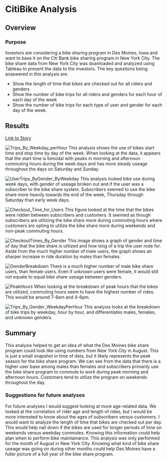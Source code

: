 # CitiBike Analysis

## Overview
### Purpose
Investors are considering a bike sharing program in Des Moines, Iowa and want to base it on the Citi Bank bike sharing program in New York City. The bike share data from New York City was doanloaded and analyzed using Tableau to present the data to the investors. The key questions being anaswered in this analysis are: 

- Show the length of time that bikes are checked out for all riders and genders
- Show the number of bike trips for all riders and genders for each hour of each day of the week
- Show the number of bike trips for each type of user and gender for each day of the week.

## Results

[Link to Story](https://public.tableau.com/profile/olivia.hughes6281#!/vizhome/Module14Deliverable23/Deliverable3)

![Trips_By_Weekday_perHour](https://user-images.githubusercontent.com/64506842/104532928-3bcb5900-55c6-11eb-8d4c-c4b47cd45a1c.PNG)
This analysis shows the use of bikes start time and stop time by day of the week.  When looking at the data, it appears that the start time is bimodal with peaks in morning and afternoon commuting hours during the week days and has more steady useage throughout the days on Saturday and Sunday.

![UserTrips_ByGender_ByWeekday](https://user-images.githubusercontent.com/64506842/104532931-3cfc8600-55c6-11eb-9ab0-ca71d3f76bbc.PNG)
This analysis looked bike use during week days, with gender of useage broken out and if the user was a subscriber to the bike share system. Subscribers seemed to use the bike share more heavily towards the end of the week, Thursday through Saturday than early week days.

![Checkout_Time_for_Users](https://user-images.githubusercontent.com/64506842/104532934-3d951c80-55c6-11eb-9276-24812f4870c8.PNG)
This figure looked at the time that the bikes were ridden between subscribers and customers. It seemed as though subscribers are utilizing the bike share more during commuting hours where customers are opting to utilize the bike share more during weekends and non-peak commuting hours.

![CheckoutTimes_By_Gender](https://user-images.githubusercontent.com/64506842/104532937-3e2db300-55c6-11eb-8368-82591b41e44d.PNG)
This image shows a graph of gender and time of day that the bike share is utilized and how long of a trip the user rode for. Aside from the much higher number of male users, the graph shows an sharper increase in ride duration by males than females.

![GenderBreakdown](https://user-images.githubusercontent.com/64506842/104532941-3f5ee000-55c6-11eb-946e-ae6f626b0f14.PNG)
There is a much higher number of male bike share users, than female users. Even if unknown users were female, it would still not equate to equal bike share useage between genders.

![PeakHours](https://user-images.githubusercontent.com/64506842/104532945-40900d00-55c6-11eb-911b-a0700bf47443.PNG)
When looking at the breakdown of peak hours that the bikes are utilized, commuting hours seem to have the highest number of rides. This would be around 7-8am and 4-6pm. 

![Trips_By_Gender_WeekdayPerHour](https://user-images.githubusercontent.com/64506842/104532946-40900d00-55c6-11eb-93fb-ce64ae101ef9.PNG)
This analysis looks at the breakdown of bike trips by weekday, hour by hour, and differentiates males, females, and unknown genders.

## Summary
This analysis helped to get an idea of what the Des Moines bike share program could look like using numbers from New York City in August. This is just a small snapshot in time of data, but it likely represents the peak season for the bike share program. We can see from the data that there is a higher user base among males than females and subscribers primarily use the bike share program to commute to work during peak morning and afternoon hours.  Customers tend to utilize the program on weekends throughout the day.

### Suggestions for future analyses 
For future analyses I would suggest looking at more age-related data. We looked at the correlation of rider age and length of rides, but I would be more interested to know about the ages of subscribers versus customers. I would want to analyze the length of time that bikes are checked out per day. This would help nail down if the bikes are used for longer periods of time on weekends versus weekday commutes.  Knowing this information could help plan when to perform bike maintainance. This analysis was only performed for the month of August in New York City.  Knowing what kind of bike share useage was going on during other months could help Des Moines have a fuller picture of a full year of the bike share program.


